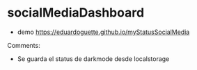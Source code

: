# socialMediaDashboard

- demo  https://eduardoguette.github.io/myStatusSocialMedia

Comments:
- Se guarda el status de darkmode desde localstorage
